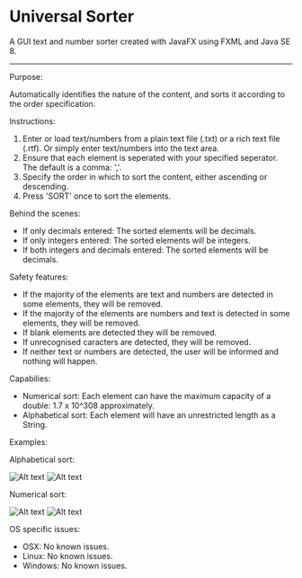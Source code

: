 # Universal Sorter

A GUI text and number sorter created with JavaFX using FXML and Java SE 8.

---------------------------------------------------------------------

Purpose:

Automatically identifies the nature of the content, and sorts it according to the order specification.

Instructions: 

1. Enter or load text/numbers from a plain text file (.txt) or a rich text file (.rtf). Or simply enter text/numbers into the  text area.
2. Ensure that each element is seperated with your specified seperator. The default is a comma: ','.
3. Specify the order in which to sort the content, either ascending or descending.
4. Press 'SORT' once to sort the elements.

Behind the scenes:

- If only decimals entered: The sorted elements will be decimals.
- If only integers entered: The sorted elements will be integers.
- If both integers and decimals entered: The sorted elements will be decimals.

Safety features:

- If the majority of the elements are text and numbers are detected in some elements, they will be removed.
- If the majority of the elements are numbers and text is detected in some elements, they will be removed.
- If blank elements are detected they will be removed.
- If unrecognised caracters are detected, they will be removed.
- If neither text or numbers are detected, the user will be informed and nothing will happen.

Capabilies:

- Numerical sort: Each element can have the maximum capacity of a double: 1.7 x 10^308 approximately.
- Alphabetical sort: Each element will have an unrestricted length as a String.

Examples:

  Alphabetical sort:

![Alt text](/screenshots/manual.png?raw=true "text-before")
![Alt text](/screenshots/manual.png?raw=true "text-after")

  Numerical sort:

![Alt text](/screenshots/manual.png?raw=true "numbers-before")
![Alt text](/screenshots/manual.png?raw=true "numbers-after")

OS specific issues:

- OSX: No known issues.
- Linux: No known issues.
- Windows: No known issues.
